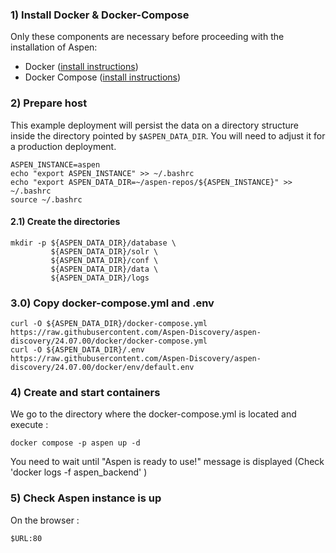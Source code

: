 ### 1) Install Docker & Docker-Compose

Only these components are necessary before proceeding with the installation of Aspen:

* Docker ([install instructions](https://docs.docker.com/engine/install/))
* Docker Compose ([install instructions](https://docs.docker.com/compose/install/#install-compose-on-linux-systems))

### 2) Prepare host

This example deployment will persist the data on a directory structure inside
the directory pointed by `$ASPEN_DATA_DIR`. You will need to adjust it for a production
deployment.

```
ASPEN_INSTANCE=aspen
echo "export ASPEN_INSTANCE" >> ~/.bashrc
echo "export ASPEN_DATA_DIR=~/aspen-repos/${ASPEN_INSTANCE}" >> ~/.bashrc
source ~/.bashrc
```
#### 2.1) Create the directories

```
mkdir -p ${ASPEN_DATA_DIR}/database \
         ${ASPEN_DATA_DIR}/solr \
         ${ASPEN_DATA_DIR}/conf \
         ${ASPEN_DATA_DIR}/data \
         ${ASPEN_DATA_DIR}/logs
```

### 3.0) Copy docker-compose.yml and .env

```
curl -O ${ASPEN_DATA_DIR}/docker-compose.yml https://raw.githubusercontent.com/Aspen-Discovery/aspen-discovery/24.07.00/docker/docker-compose.yml
curl -O ${ASPEN_DATA_DIR}/.env https://raw.githubusercontent.com/Aspen-Discovery/aspen-discovery/24.07.00/docker/env/default.env
```
 
### 4) Create and start containers

We go to the directory where the docker-compose.yml is located and execute :

```
docker compose -p aspen up -d
```

You need to wait until "Aspen is ready to use!" message is displayed
(Check 'docker logs -f aspen_backend' )
### 5) Check Aspen instance is up

On the browser :

```
$URL:80
```
